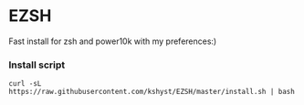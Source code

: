 # EZSH
Fast install for zsh and power10k with my preferences:)

### Install script

```
curl -sL https://raw.githubusercontent.com/kshyst/EZSH/master/install.sh | bash
